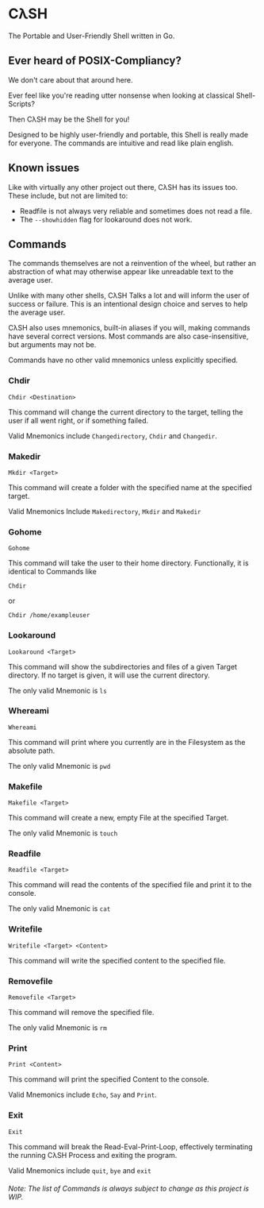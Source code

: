 # CλSH
The Portable and User-Friendly Shell written in Go.

## Ever heard of POSIX-Compliancy?
We don't care about that around here.

Ever feel like you're reading utter nonsense when looking at classical
Shell-Scripts?

Then CλSH may be the Shell for you! 

Designed to be highly user-friendly and portable, this Shell is really made for everyone. The commands are intuitive and read like plain english.

## Known issues
Like with virtually any other project out there, CλSH has its issues too. These include, but not are limited to:

- Readfile is not always very reliable and sometimes does not read a file.
- The ```--showhidden``` flag for lookaround does not work.

## Commands
The commands themselves are not a reinvention of the wheel, but rather an abstraction of what may otherwise appear like unreadable text to the average user.

Unlike with many other shells, CλSH Talks a lot and will inform the user of success or failure. This is an intentional design choice and serves to help the average user. 

CλSH also uses mnemonics, built-in aliases if you will, making commands have several correct versions. Most commands are also case-insensitive, but arguments may not be.

Commands have no other valid mnemonics unless explicitly specified.

### Chdir
```Console
Chdir <Destination>
```
This command will change the current directory to the target, telling the user if all went right, or if something failed.

Valid Mnemonics include ```Changedirectory```, ```Chdir``` and ```Changedir```.

### Makedir
```Console
Mkdir <Target>
```
This command will create a folder with the specified name at the specified target.

Valid Mnemonics Include ```Makedirectory```, ```Mkdir``` and ```Makedir```

### Gohome
```Console
Gohome
```
This command will take the user to their home directory. Functionally, it is identical to Commands like
```Console
Chdir
```
or
```Console
Chdir /home/exampleuser
```

### Lookaround
```Console
Lookaround <Target>
```
This command will show the subdirectories and files of a given Target directory. If no target is given, it will use the current directory.

The only valid Mnemonic is ```ls```

### Whereami
```Console
Whereami
```
This command will print where you currently are in the Filesystem as the absolute path.

The only valid Mnemonic is ```pwd```

### Makefile
```Console
Makefile <Target>
```
This command will create a new, empty File at the specified Target.

The only valid Mnemonic is ```touch```

### Readfile
```Console
Readfile <Target>
```
This command will read the contents of the specified file and print it to the console.

The only valid Mnemonic is ```cat```

### Writefile
```Console
Writefile <Target> <Content>
```
This command will write the specified content to the specified file.

### Removefile
```Console
Removefile <Target>
```
This command will remove the specified file.

The only valid Mnemonic is ```rm```

### Print
```Console
Print <Content>
```
This command will print the specified Content to the console.

Valid Mnemonics include ```Echo```, ```Say``` and ```Print```.

### Exit
```Console
Exit
```
This command will break the Read-Eval-Print-Loop, effectively terminating the running CλSH Process and exiting the program.

Valid Mnemonics include ```quit```, ```bye``` and ```exit```

###### Note: The list of Commands is always subject to change as this project is WIP.
